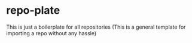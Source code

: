 # repo-plate
This is just a boilerplate for all repositories (This is a general template for importing a repo without any hassle)
